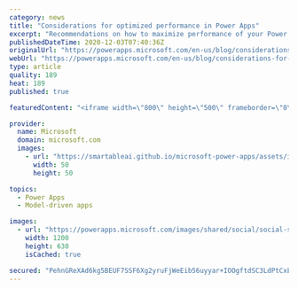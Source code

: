 ```yaml
---
category: news
title: "Considerations for optimized performance in Power Apps"
excerpt: "Recommendations on how to maximize performance of your Power Apps "
publishedDateTime: 2020-12-03T07:40:36Z
originalUrl: "https://powerapps.microsoft.com/en-us/blog/considerations-for-optimized-performance-in-power-apps/"
webUrl: "https://powerapps.microsoft.com/en-us/blog/considerations-for-optimized-performance-in-power-apps/"
type: article
quality: 189
heat: 189
published: true

featuredContent: "<iframe width=\"800\" height=\"500\" frameborder=\"0\" src=\"https://www.youtube.com/embed/jcKoqC9Vfmo\" allow=\"accelerometer; autoplay; encrypted-media; gyroscope; picture-in-picture\" allowfullscreen></iframe>"

provider:
  name: Microsoft
  domain: microsoft.com
  images:
    - url: "https://smartableai.github.io/microsoft-power-apps/assets/images/organizations/microsoft.com-50x50.jpg"
      width: 50
      height: 50

topics:
  - Power Apps
  - Model-driven apps

images:
  - url: "https://powerapps.microsoft.com/images/shared/social/social-share-post-ignite.png"
    width: 1200
    height: 630
    isCached: true

secured: "PehnGReXAd6kg5BEUF7SSF6Xg2yruFjWeEib56uyyar+IOOgftdSC3LdPtCxLn/ZaGf9YN5gTqK95YP4smx3HtmcoyUbOdZxLbu4DWdvviFWxKVmbRqWN+j0UPsO6ZBxMMKB6MeeVkNiN9gLyL3j/ydMROZL1Hdjzs2xP5gqB2z1rVa73oN48aj3CdA5yjqpdw4QzEBB1OFcuxYvTWwZ7S2sVa9ZPJA12pnfbkTcttYOIOkcNOrn6VSYVE027N13+kCvPbisadpDmaya6Fo/v6wLeRC78fUJlytEHYjd5XBhdWJnzXLFHFZeHIRZNUhBajL7XcnghO2dLtvAsFoB2h/eNdaCXKscLDVD7ebsDfJLeq5Yts0v9FHG+G1cksQwEKq1ygLE3/tyq8v7lt4B/uLkaEUvQ3X7i9lI6OY5+dydlefJmHkWigv3siLhfgAQ6LDPGz2mbSelESifgFOsMw==;8FOxd+VZyaIt6TdGaeio2A=="
---
```


